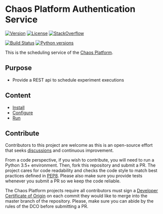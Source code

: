 # Chaos Platform Authentication Service

[![Version](https://img.shields.io/pypi/v/chaosplatform-scheduling.svg)](https://img.shields.io/pypi/v/chaosplatform-scheduling.svg)
[![License](https://img.shields.io/pypi/l/chaosplatform-scheduling.svg)](https://img.shields.io/pypi/l/chaosplatform-scheduling.svg)
[![StackOverflow](https://img.shields.io/badge/StackOverflow-ChaosPlatform-blue.svg)](https://stackoverflow.com/questions/tagged/chaosplatform+or+chaostoolkit)

[![Build Status](https://travis-ci.org/chaostoolkit/chaosplatform-scheduling.svg?branch=master)](https://travis-ci.org/chaostoolkit/chaosplatform-scheduling)
[![Python versions](https://img.shields.io/pypi/pyversions/chaosplatform-scheduling.svg)](https://www.python.org/)

This is the scheduling service of the [Chaos Platform][chaosplatform].

[chaosplatform]: https://chaosplatform.org/

## Purpose

* Provide a REST api to schedule experiment executions

## Content

* [Install]
* [Configure]
* [Run]

[install]: ./docs/install.md
[configure]: ./docs/settings.md
[run]: ./docs/run.md

## Contribute

Contributors to this project are welcome as this is an open-source effort that
seeks [discussions][join] and continuous improvement.

[join]: https://join.chaostoolkit.org/

From a code perspective, if you wish to contribute, you will need to run a 
Python 3.5+ environment. Then, fork this repository and submit a PR. The
project cares for code readability and checks the code style to match best
practices defined in [PEP8][pep8]. Please also make sure you provide tests
whenever you submit a PR so we keep the code reliable.

[pep8]: https://pycodestyle.readthedocs.io/en/latest/

The Chaos Platform projects require all contributors must sign a
[Developer Certificate of Origin][dco] on each commit they would like to merge
into the master branch of the repository. Please, make sure you can abide by
the rules of the DCO before submitting a PR.

[dco]: https://github.com/probot/dco#how-it-works
